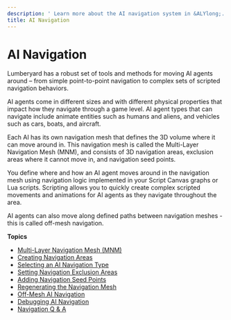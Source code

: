 ```yaml
---
description: ' Learn more about the AI navigation system in &ALYlong;. '
title: AI Navigation
---
```

# AI Navigation<a name="ai-nav-intro"></a>

Lumberyard has a robust set of tools and methods for moving AI agents around – from simple point\-to\-point navigation to complex sets of scripted navigation behaviors\.

AI agents come in different sizes and with different physical properties that impact how they navigate through a game level\. AI agent types that can navigate include animate entities such as humans and aliens, and vehicles such as cars, boats, and aircraft\. 

Each AI has its own navigation mesh that defines the 3D volume where it can move around in\. This navigation mesh is called the Multi\-Layer Navigation Mesh \(MNM\), and consists of 3D navigation areas, exclusion areas where it cannot move in, and navigation seed points\. 

You define where and how an AI agent moves around in the navigation mesh using navigation logic implemented in your Script Canvas graphs or Lua scripts\. Scripting allows you to quickly create complex scripted movements and animations for AI agents as they navigate throughout the area\.

AI agents can also move along defined paths between navigation meshes \- this is called off\-mesh navigation\.

**Topics**
+ [Multi\-Layer Navigation Mesh \(MNM\)](/docs/userguide/ai/nav-mesh.md)
+ [Creating Navigation Areas](/docs/userguide/ai/nav-areas.md)
+ [Selecting an AI Navigation Type](/docs/userguide/ai/nav-agent-types.md)
+ [Setting Navigation Exclusion Areas](/docs/userguide/ai/nav-areas-exclusion.md)
+ [Adding Navigation Seed Points](/docs/userguide/ai/nav-seed-points.md)
+ [Regenerating the Navigation Mesh](/docs/userguide/ai/nav-mesh-regen.md)
+ [Off\-Mesh AI Navigation](/docs/userguide/ai/nav-off_mesh_intro.md)
+ [Debugging AI Navigation](/docs/userguide/ai/nav-debug.md)
+ [Navigation Q & A](/docs/userguide/ai/navigation.md)
